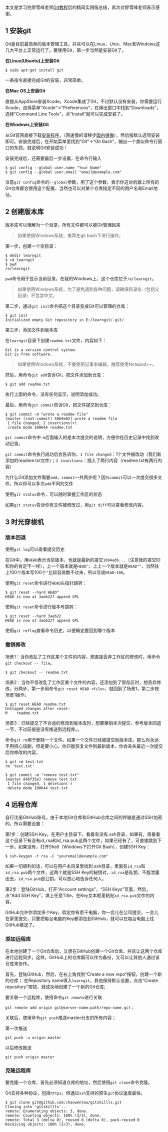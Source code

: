 本文是学习完廖雪峰老师[Git教程](https://www.liaoxuefeng.com/wiki/0013739516305929606dd18361248578c67b8067c8c017b000)后的精简实用版总结，再次对廖雪峰老师表示感谢。
## 1 安装git
Git是目前最简单的版本管理工具，并且可以在Linux、Unix、Mac和Windows这几大平台上正常运行了。要使用Git，第一步当然是安装Git了。

**在Linux(Ubuntu)上安装Git**
```
$ sudo apt-get install git
```
一条指令直接完成Git的安装，非常简单。

**在Mac OS上安装Git**

直接从AppStore安装Xcode，Xcode集成了Git，不过默认没有安装，你需要运行Xcode，选择菜单“Xcode”->“Preferences”，在弹出窗口中找到“Downloads”，选择“Command Line Tools”，点“Install”就可以完成安装了。

**在Windows上安装Git**

从Git官网直接下载[安装程序](https://git-scm.com/downloads)，（网速慢的请移步[国内镜像](https://pan.baidu.com/s/1kU5OCOB#list/path=%2Fpub%2Fgit)），然后按默认选项安装即可。安装完成后，在开始菜单里找到“Git”->“Git Bash”，蹦出一个类似命令行窗口的东西，就说明Git安装成功！

安装完成后，还需要最后一步设置，在命令行输入
```
$ git config --global user.name "Your Name"
$ git config --global user.email "email@example.com"
```
注意``git config``命令的``--global``参数，用了这个参数，表示你这台机器上所有的Git仓库都会使用这个配置，当然也可以对某个仓库指定不同的用户名和Email地址。

## 2 创建版本库
版本库可以理解为一个目录，所有文件都可以被Git管理起来
> 如果使用Windows系统，推荐在git bash下进行操作。

第一步，创建一个空目录：
```
$ mkdir learngit
$ cd learngit
$ pwd
/e/learngit
```
``pwd``命令用于显示当前目录。在我的Windows上，这个仓库位于``/e/learngit``。

> 如果使用Windows系统，为了避免遇到各种问题，请确保目录名（包括父目录）不包含中文。

第二步，通过``git init``命令把这个目录变成Git可以管理的仓库：
```
$ git init
Initialized empty Git repository in E:/learngit/.git/
```
第三步，添加文件到版本库

在``learngit``目录下创建``readme.txt``文件，内容如下：
```
Git is a version control system.
Git is free software.
```
> 如果使用Windows系统，不要使用记事本编辑，推荐使用Notepad++。

然后，用命令``git add``告诉Git，把文件添加到仓库：
```
$ git add readme.txt
```
执行上面的命令，没有任何显示，说明添加成功。

最后，用命令``git commit``告诉Git，把文件提交到仓库：
```
$ git commit -m "wrote a readme file"
[master (root-commit) 50b9e02] wrote a readme file
 1 file changed, 2 insertions(+)
 create mode 100644 readme.txt
```
``git commit``命令中``-m``后面输入的是本次提交的说明，方便你在历史记录中找到改动记录。

``git commit``命令执行成功后会告诉你，``1 file changed``：1个文件被改动（我们新添加的readme.txt文件）；``2 insertions``：插入了两行内容（readme.txt有两行内容）

为什么Git添加文件需要``add``，``commit``一共两步呢？因``为commit``可以一次提交很多文件，所以你可以多次``add``不同的文件

使用``git status``命令，可以随时掌握工作区的状态

如果``git status``告诉你有文件被修改过，用``git diff``可以查看修改内容。

## 3 时光穿梭机
### 版本回退

使用``git log``可以查看提交历史

在Git中，用``HEAD``表示当前版本，也就是最新的提交``1094adb...``（注意我的提交ID和你的肯定不一样），上一个版本就是``HEAD^``，上上一个版本就是``HEAD^^``，当然往上100个版本写100个``^``比较容易数不过来，所以写成``HEAD~100``。

使用``git reset``命令进行``HEAD``头指针跳转：
```
$ git reset --hard HEAD^
HEAD is now at 3aeb22f append GPL
```

使用``git reset``命令进行版本号跳转：
```
$ git reset --hard 3aeb22
HEAD is now at 3aeb22f append GPL
```
使用``git reflog``查看命令历史，以便确定要回到哪个版本

### 撤销修改

场景1：当你改乱了工作区某个文件的内容，想直接丢弃工作区的修改时，用命令``git checkout -- file``。
```
$ git checkout -- readme.txt
```
场景2：当你不但改乱了工作区某个文件的内容，还添加到了暂存区时，想丢弃修改，分两步，第一步用命令``git reset HEAD <file>``，就回到了场景1，第二步按场景1操作。
```
$ git reset HEAD readme.txt
Unstaged changes after reset:
M    readme.txt
```
场景3：已经提交了不合适的修改到版本库时，想要撤销本次提交，参考版本回退一节，不过前提是没有推送到远程库。。

命令``git rm``用于删除一个文件。如果一个文件已经被提交到版本库，那么你永远不用担心误删，但是要小心，你只能恢复文件到最新版本，你会丢失最近一次提交后你修改的内容。
```
$ git rm test.txt
rm 'test.txt'

$ git commit -m "remove test.txt"
[master d46f35e] remove test.txt
 1 file changed, 1 deletion(-)
 delete mode 100644 test.txt
```
## 4 远程仓库
自行注册GitHub账号。由于本地Git仓库和GitHub仓库之间的传输是通过SSH加密的，所以需要设置：

第1步：创建SSH Key。在用户主目录下，看看有没有.ssh目录，如果有，再看看这个目录下有没有id_rsa和id_rsa.pub这两个文件，如果已经有了，可直接跳到下一步。如果没有，打开Shell（Windows下打开Git Bash），创建SSH Key：
```
$ ssh-keygen -t rsa -C "youremail@example.com"
```
如果一切顺利的话，可以在用户主目录里找到.ssh目录，里面有``id_rsa``和``id_rsa.pub``两个文件，这两个就是SSH Key的秘钥对，``id_rsa``是私钥，不能泄露出去，``id_rsa.pub``是公钥，可以放心地告诉任何人。

第2步：登陆GitHub，打开“Account settings”，“SSH Keys”页面，然后，点“Add SSH Key”，填上任意Title，在Key文本框里粘贴``id_rsa.pub``文件的内容。

GitHub允许你添加多个Key。假定你有若干电脑，你一会儿在公司提交，一会儿在家里提交，只要把每台电脑的Key都添加到GitHub，就可以在每台电脑上往GitHub推送了。

### 添加远程库 ##
在本地创建了一个Git仓库后，又想在GitHub创建一个Git仓库，并且让这两个仓库进行远程同步，这样，GitHub上的仓库既可以作为备份，又可以让其他人通过该仓库来协作。

首先，登陆GitHub，然后，在右上角找到“Create a new repo”按钮，创建一个新的仓库；
在Repository name填入``learngit``，其他保持默认设置，点击“Create repository”按钮，就成功地创建了一个新的Git仓库;

要关联一个远程库，使用命令``git remote``进行关联
```
git remote add origin git@server-name:path/repo-name.git；
```
关联后，使用命令``git push``推送master分支的所有内容；

第一次推送
```
git push -u origin master
```
以后修改推送
```
git push origin master
```
### 克隆远程库 ##
要克隆一个仓库，首先必须知道仓库的地址，然后使用``git clone``命令克隆。

Git支持多种协议，包括``https``，但通过``ssh``支持的原生``git``协议速度最快。
```
$ git clone git@github.com:chaowentao/gitskillls.git
Cloning into 'gitskillls'...
remote: Enumerating objects: 3, done.
remote: Counting objects: 100% (3/3), done.
remote: Total 3 (delta 0), reused 0 (delta 0), pack-reused 0
Receiving objects: 100% (3/3), done.
```

